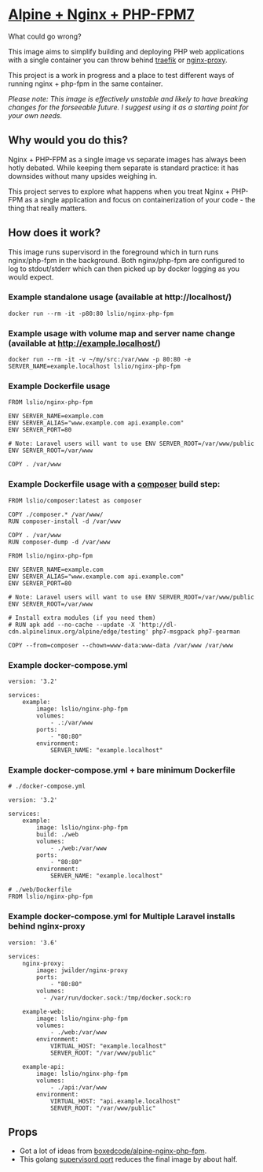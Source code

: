 # [Alpine + Nginx + PHP-FPM7](https://github.com/lsl/docker-nginx-php-fpm)

What could go wrong?

This image aims to simplify building and deploying PHP web applications with a single container you can throw behind [traefik](https://traefik.io/) or [nginx-proxy](https://github.com/jwilder/nginx-proxy).

This project is a work in progress and a place to test different ways of running nginx + php-fpm in the same container.

*Please note: This image is effectively unstable and likely to have breaking changes for the forseeable future. I suggest using it as a starting point for your own needs.*

## Why would you do this?

Nginx + PHP-FPM as a single image vs separate images has always been hotly debated. While keeping them separate is standard practice: it has downsides without many upsides weighing in.

This project serves to explore what happens when you treat Nginx + PHP-FPM as a single application and focus on containerization of your code - the thing that really matters.

## How does it work?

This image runs supervisord in the foreground which in turn runs nginx/php-fpm in the background. Both nginx/php-fpm are configured to log to stdout/stderr which can then picked up by docker logging as you would expect.

### Example standalone usage (available at http://localhost/)

`docker run --rm -it -p80:80 lslio/nginx-php-fpm`

### Example usage with volume map and server name change (available at http://example.localhost/)

`docker run --rm -it -v ~/my/src:/var/www -p 80:80 -e SERVER_NAME=example.localhost lslio/nginx-php-fpm`

### Example Dockerfile usage

```
FROM lslio/nginx-php-fpm

ENV SERVER_NAME=example.com
ENV SERVER_ALIAS="www.example.com api.example.com"
ENV SERVER_PORT=80

# Note: Laravel users will want to use ENV SERVER_ROOT=/var/www/public
ENV SERVER_ROOT=/var/www

COPY . /var/www
```

### Example Dockerfile usage with a [composer](https://github.com/lsl/docker-composer) build step:

```
FROM lslio/composer:latest as composer

COPY ./composer.* /var/www/
RUN composer-install -d /var/www

COPY . /var/www
RUN composer-dump -d /var/www

FROM lslio/nginx-php-fpm

ENV SERVER_NAME=example.com
ENV SERVER_ALIAS="www.example.com api.example.com"
ENV SERVER_PORT=80

# Note: Laravel users will want to use ENV SERVER_ROOT=/var/www/public
ENV SERVER_ROOT=/var/www

# Install extra modules (if you need them)
# RUN apk add --no-cache --update -X 'http://dl-cdn.alpinelinux.org/alpine/edge/testing' php7-msgpack php7-gearman

COPY --from=composer --chown=www-data:www-data /var/www /var/www
```

### Example docker-compose.yml
```
version: '3.2'

services:
    example:
        image: lslio/nginx-php-fpm
        volumes:
            - .:/var/www
        ports:
            - "80:80"
        environment:
            SERVER_NAME: "example.localhost"
```

### Example docker-compose.yml + bare minimum Dockerfile
```
# ./docker-compose.yml

version: '3.2'

services:
    example:
        image: lslio/nginx-php-fpm
        build: ./web
        volumes:
            - ./web:/var/www
        ports:
            - "80:80"
        environment:
            SERVER_NAME: "example.localhost"

# ./web/Dockerfile
FROM lslio/nginx-php-fpm

```

### Example docker-compose.yml for Multiple Laravel installs behind nginx-proxy
```
version: '3.6'

services:
    nginx-proxy:
        image: jwilder/nginx-proxy
        ports:
            - "80:80"
        volumes:
          - /var/run/docker.sock:/tmp/docker.sock:ro

    example-web:
        image: lslio/nginx-php-fpm
        volumes:
            - ./web:/var/www
        environment:
            VIRTUAL_HOST: "example.localhost"
            SERVER_ROOT: "/var/www/public"

    example-api:
        image: lslio/nginx-php-fpm
        volumes:
            - ./api:/var/www
        environment:
            VIRTUAL_HOST: "api.example.localhost"
            SERVER_ROOT: "/var/www/public"
```

## Props
- Got a lot of ideas from [boxedcode/alpine-nginx-php-fpm](https://gitlab.com/boxedcode/alpine-nginx-php-fpm).
- This golang [supervisord port](https://github.com/ochinchina/supervisord) reduces the final image by about half.